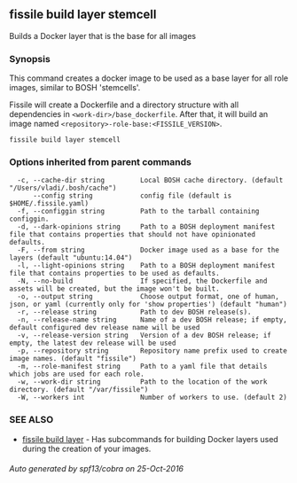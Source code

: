 ## fissile build layer stemcell

Builds a Docker layer that is the base for all images

### Synopsis



This command creates a docker image to be used as a base layer for all role images,
similar to BOSH 'stemcells'.

Fissile will create a Dockerfile and a directory structure with all dependencies in 
`<work-dir>/base_dockerfile`. After that, it will build an image named 
`<repository>-role-base:<FISSILE_VERSION>`.


```
fissile build layer stemcell
```

### Options inherited from parent commands

```
  -c, --cache-dir string         Local BOSH cache directory. (default "/Users/vladi/.bosh/cache")
      --config string            config file (default is $HOME/.fissile.yaml)
  -f, --configgin string         Path to the tarball containing configgin.
  -d, --dark-opinions string     Path to a BOSH deployment manifest file that contains properties that should not have opinionated defaults.
  -F, --from string              Docker image used as a base for the layers (default "ubuntu:14.04")
  -l, --light-opinions string    Path to a BOSH deployment manifest file that contains properties to be used as defaults.
  -N, --no-build                 If specified, the Dockerfile and assets will be created, but the image won't be built.
  -o, --output string            Choose output format, one of human, json, or yaml (currently only for 'show properties') (default "human")
  -r, --release string           Path to dev BOSH release(s).
  -n, --release-name string      Name of a dev BOSH release; if empty, default configured dev release name will be used
  -v, --release-version string   Version of a dev BOSH release; if empty, the latest dev release will be used
  -p, --repository string        Repository name prefix used to create image names. (default "fissile")
  -m, --role-manifest string     Path to a yaml file that details which jobs are used for each role.
  -w, --work-dir string          Path to the location of the work directory. (default "/var/fissile")
  -W, --workers int              Number of workers to use. (default 2)
```

### SEE ALSO
* [fissile build layer](fissile_build_layer.md)	 - Has subcommands for building Docker layers used during the creation of your images.

###### Auto generated by spf13/cobra on 25-Oct-2016
